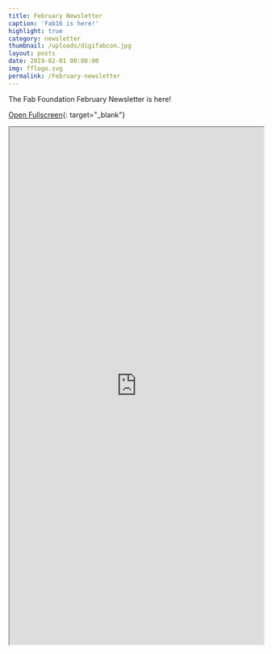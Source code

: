 ```yaml
---
title: February Newsletter
caption: 'Fab16 is here!'
highlight: true
category: newsletter
thumbnail: /uploads/digifabcon.jpg
layout: posts
date: 2019-02-01 00:00:00
img: fflogo.svg
permalink: /February-newsletter
---
```


The Fab Foundation February Newsletter is here\!

[Open Fullscreen](https://mailchi.mp/fabfoundation.org/fab16-montral-is-here){: target="_blank"}

<iframe src="https://mailchi.mp/fabfoundation.org/fab16-montral-is-here" style="max-width: 1024px; width: 100%; margin: 0 auto; height: 1024px"></iframe>